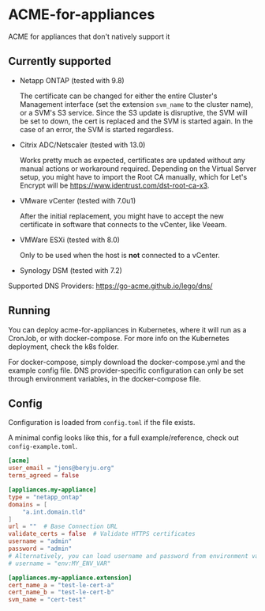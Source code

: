 # ACME-for-appliances

ACME for appliances that don't natively support it

## Currently supported

- Netapp ONTAP (tested with 9.8)

  The certificate can be changed for either the entire Cluster's Management interface (set the extension `svm_name` to the cluster name), or a SVM's S3 service. Since the S3 update is disruptive, the SVM will be set to down, the cert is replaced and the SVM is started again. In the case of an error, the SVM is started regardless.

- Citrix ADC/Netscaler (tested with 13.0)

  Works pretty much as expected, certificates are updated without any manual actions or workaround required.
  Depending on the Virtual Server setup, you might have to import the Root CA manually, which for Let's Encrypt will be https://www.identrust.com/dst-root-ca-x3.

- VMware vCenter (tested with 7.0u1)

  After the initial replacement, you might have to accept the new certificate in software that connects to the vCenter, like Veeam.

- VMWare ESXi (tested with 8.0)

  Only to be used when the host is **not** connected to a vCenter.

- Synology DSM (tested with 7.2)

Supported DNS Providers: https://go-acme.github.io/lego/dns/

## Running

You can deploy acme-for-appliances in Kubernetes, where it will run as a CronJob, or with docker-compose. For more info on the Kubernetes deployment, check the k8s folder.

For docker-compose, simply download the docker-compose.yml and the example config file. DNS provider-specific configuration can only be set through environment variables, in the docker-compose file.

## Config

Configuration is loaded from `config.toml` if the file exists.

A minimal config looks like this, for a full example/reference, check out `config-example.toml`.

```toml
[acme]
user_email = "jens@beryju.org"
terms_agreed = false

[appliances.my-appliance]
type = "netapp_ontap"
domains = [
    "a.int.domain.tld"
]
url = ""  # Base Connection URL
validate_certs = false  # Validate HTTPS certificates
username = "admin"
password = "admin"
# Alternatively, you can load username and password from environment variables, like so:
# username = "env:MY_ENV_VAR"

[appliances.my-appliance.extension]
cert_name_a = "test-le-cert-a"
cert_name_b = "test-le-cert-b"
svm_name = "cert-test"
```
